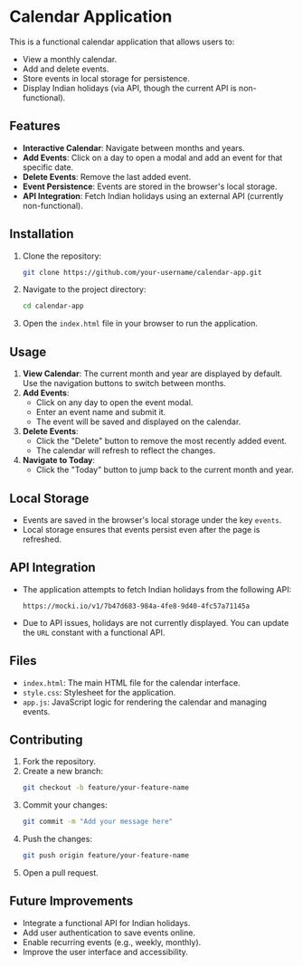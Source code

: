 # Calendar Application

This is a functional calendar application that allows users to:

- View a monthly calendar.
- Add and delete events.
- Store events in local storage for persistence.
- Display Indian holidays (via API, though the current API is non-functional).

## Features

- **Interactive Calendar**: Navigate between months and years.
- **Add Events**: Click on a day to open a modal and add an event for that specific date.
- **Delete Events**: Remove the last added event.
- **Event Persistence**: Events are stored in the browser's local storage.
- **API Integration**: Fetch Indian holidays using an external API (currently non-functional).

## Installation

1. Clone the repository:
   ```bash
   git clone https://github.com/your-username/calendar-app.git
   ```

2. Navigate to the project directory:
   ```bash
   cd calendar-app
   ```

3. Open the `index.html` file in your browser to run the application.

## Usage

1. **View Calendar**: The current month and year are displayed by default. Use the navigation buttons to switch between months.
2. **Add Events**:
   - Click on any day to open the event modal.
   - Enter an event name and submit it.
   - The event will be saved and displayed on the calendar.
3. **Delete Events**:
   - Click the "Delete" button to remove the most recently added event.
   - The calendar will refresh to reflect the changes.
4. **Navigate to Today**:
   - Click the "Today" button to jump back to the current month and year.

## Local Storage

- Events are saved in the browser's local storage under the key `events`.
- Local storage ensures that events persist even after the page is refreshed.

## API Integration

- The application attempts to fetch Indian holidays from the following API:
  ```
  https://mocki.io/v1/7b47d683-984a-4fe8-9d40-4fc57a71145a
  ```
- Due to API issues, holidays are not currently displayed. You can update the `URL` constant with a functional API.

## Files

- `index.html`: The main HTML file for the calendar interface.
- `style.css`: Stylesheet for the application.
- `app.js`: JavaScript logic for rendering the calendar and managing events.

## Contributing

1. Fork the repository.
2. Create a new branch:
   ```bash
   git checkout -b feature/your-feature-name
   ```
3. Commit your changes:
   ```bash
   git commit -m "Add your message here"
   ```
4. Push the changes:
   ```bash
   git push origin feature/your-feature-name
   ```
5. Open a pull request.

## Future Improvements

- Integrate a functional API for Indian holidays.
- Add user authentication to save events online.
- Enable recurring events (e.g., weekly, monthly).
- Improve the user interface and accessibility.
